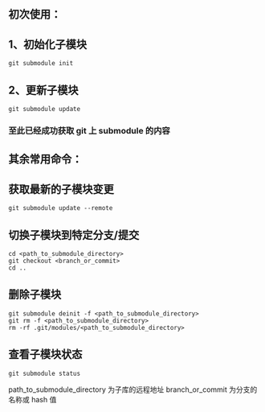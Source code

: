 ## 初次使用：

## 1、初始化子模块

```git
git submodule init
```

## 2、更新子模块

```git
git submodule update
```

### 至此已经成功获取 git 上 submodule 的内容

## 其余常用命令：

## 获取最新的子模块变更

```git
git submodule update --remote
```

## 切换子模块到特定分支/提交

```git
cd <path_to_submodule_directory>
git checkout <branch_or_commit>
cd ..
```

## 删除子模块

```git
git submodule deinit -f <path_to_submodule_directory>
git rm -f <path_to_submodule_directory>
rm -rf .git/modules/<path_to_submodule_directory>
```

## 查看子模块状态

```git
git submodule status
```

path_to_submodule_directory 为子库的远程地址
branch_or_commit 为分支的名称或 hash 值
